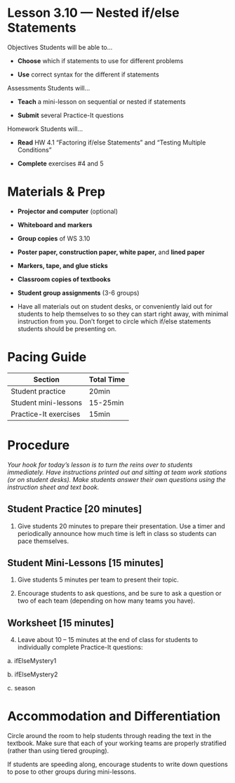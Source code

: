 Lesson 3.10 — Nested if/else Statements
====================================================================================================

Objectives Students will be able to…

-   **Choose** which if statements to use for different problems

-   **Use** correct syntax for the different if statements

Assessments Students will...

-   **Teach** a mini-lesson on sequential or nested if statements

-   **Submit** several Practice-It questions

Homework Students will...

-   **Read** HW 4.1 “Factoring if/else Statements” and “Testing Multiple Conditions”

-   **Complete** exercises \#4 and 5

Materials & Prep
================

-   **Projector and computer** (optional)

-   **Whiteboard and** **markers**

-   **Group copies** of WS 3.10

-   **Poster paper, construction paper, white paper,** and **lined paper**

-   **Markers, tape, and glue sticks**

-   **Classroom copies of textbooks**

-   **Student group assignments** (3-6 groups)

-   Have all materials out on student desks, or conveniently laid out for students to help themselves to so they can start right away, with minimal instruction from you. Don’t forget to circle which if/else statements students should be presenting on.

Pacing Guide
============

| Section               | Total Time |
|-----------------------|------------|
| Student practice      | 20min      |
| Student mini-lessons  | 15-25min   |
| Practice-It exercises | 15min      |

Procedure
=========

*Your hook for today’s lesson is to turn the reins over to students immediately. Have instructions printed out and sitting at team work stations (or on student desks). Make students answer their own questions using the instruction sheet and text book.*

Student Practice \[20 minutes\]
-------------------------------

1. Give students 20 minutes to prepare their presentation. Use a timer and periodically announce how much time is left in class so students can pace themselves.

Student Mini-Lessons \[15 minutes\]
-----------------------------------

1. Give students 5 minutes per team to present their topic.

2. Encourage students to ask questions, and be sure to ask a question or two of each team (depending on how many teams you have).

Worksheet \[15 minutes\]
------------------------

4. Leave about 10 – 15 minutes at the end of class for students to individually complete Practice-It questions:

a. ifElseMystery1

b. ifElseMystery2

c. season

Accommodation and Differentiation
=================================

Circle around the room to help students through reading the text in the textbook. Make sure that each of your working teams are properly stratified (rather than using tiered grouping).

If students are speeding along, encourage students to write down questions to pose to other groups during mini-lessons.
